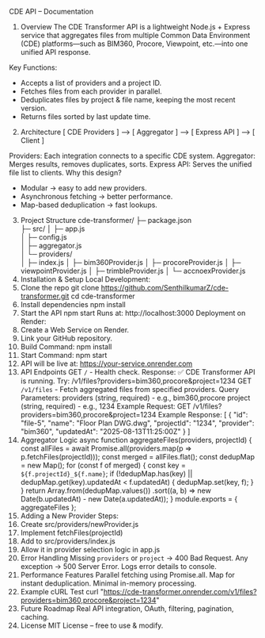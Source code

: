 CDE API – Documentation
1. Overview
The CDE Transformer API is a lightweight Node.js + Express service that aggregates files from multiple Common Data Environment (CDE) platforms—such as BIM360, Procore, Viewpoint, etc.—into one unified API response.

Key Functions:
- Accepts a list of providers and a project ID.
- Fetches files from each provider in parallel.
- Deduplicates files by project & file name, keeping the most recent version.
- Returns files sorted by last update time.
2. Architecture
[ CDE Providers ] --> [ Aggregator ] --> [ Express API ] --> [ Client ]

Providers: Each integration connects to a specific CDE system.
Aggregator: Merges results, removes duplicates, sorts.
Express API: Serves the unified file list to clients.
Why this design?
- Modular → easy to add new providers.
- Asynchronous fetching → better performance.
- Map-based deduplication → fast lookups.
3. Project Structure
cde-transformer/
├─ package.json           
├─ src/
│   ├─ app.js             
│   ├─ config.js         
│   ├─ aggregator.js      
│   └─ providers/         
│       ├─ index.js
│       ├─ bim360Provider.js
│       ├─ procoreProvider.js
│       ├─ viewpointProvider.js
│       ├─ trimbleProvider.js
│       └─ accnoexProvider.js
4. Installation & Setup
Local Development:
1. Clone the repo
   git clone https://github.com/SenthilkumarZ/cde-transformer.git
   cd cde-transformer
2. Install dependencies
   npm install
3. Start the API
   npm start
Runs at: http://localhost:3000
Deployment on Render:
1. Create a Web Service on Render.
2. Link your GitHub repository.
3. Build Command: npm install
4. Start Command: npm start
5. API will be live at: https://your-service.onrender.com
5. API Endpoints
GET `/` - Health check. Response:
✅ CDE Transformer API is running. Try: /v1/files?providers=bim360,procore&project=1234
GET `/v1/files` - Fetch aggregated files from specified providers.
Query Parameters:
providers (string, required) - e.g., bim360,procore
project (string, required) - e.g., 1234
Example Request: GET /v1/files?providers=bim360,procore&project=1234
Example Response:
[
  {
    "id": "file-5",
    "name": "Floor Plan DWG.dwg",
    "projectId": "1234",
    "provider": "bim360",
    "updatedAt": "2025-08-13T11:25:00Z"
  }
]
6. Aggregator Logic
async function aggregateFiles(providers, projectId) {
  const allFiles = await Promise.all(providers.map(p => p.fetchFiles(projectId)));
  const merged = allFiles.flat();
  const dedupMap = new Map();
  for (const f of merged) {
    const key = `${f.projectId}_${f.name}`;
    if (!dedupMap.has(key) || dedupMap.get(key).updatedAt < f.updatedAt) {
      dedupMap.set(key, f);
    }
  }
  return Array.from(dedupMap.values())
              .sort((a, b) => new Date(b.updatedAt) - new Date(a.updatedAt));
}
module.exports = { aggregateFiles };
7. Adding a New Provider
Steps:
1. Create src/providers/newProvider.js
2. Implement fetchFiles(projectId)
3. Add to src/providers/index.js
4. Allow it in provider selection logic in app.js
8. Error Handling
Missing `providers` or `project` → 400 Bad Request.
Any exception → 500 Server Error.
Logs error details to console.
9. Performance Features
Parallel fetching using Promise.all.
Map for instant deduplication.
Minimal in-memory processing.
10. Example cURL Test
curl "https://cde-transformer.onrender.com/v1/files?providers=bim360,procore&project=1234"
11. Future Roadmap
Real API integration, OAuth, filtering, pagination, caching.
12. License
MIT License – free to use & modify.
